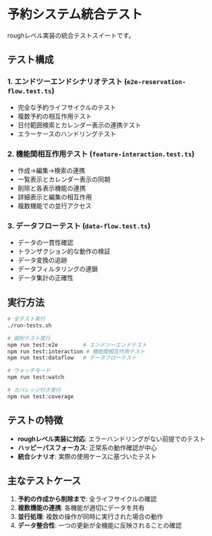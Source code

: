 # 予約システム統合テスト

roughレベル実装の統合テストスイートです。

## テスト構成

### 1. エンドツーエンドシナリオテスト (`e2e-reservation-flow.test.ts`)
- 完全な予約ライフサイクルのテスト
- 複数予約の相互作用テスト
- 日付範囲検索とカレンダー表示の連携テスト
- エラーケースのハンドリングテスト

### 2. 機能間相互作用テスト (`feature-interaction.test.ts`)
- 作成→編集→検索の連携
- 一覧表示とカレンダー表示の同期
- 削除と各表示機能の連携
- 詳細表示と編集の相互作用
- 複数機能での並行アクセス

### 3. データフローテスト (`data-flow.test.ts`)
- データの一貫性確認
- トランザクション的な動作の検証
- データ変換の追跡
- データフィルタリングの連鎖
- データ集計の正確性

## 実行方法

```bash
# 全テスト実行
./run-tests.sh

# 個別テスト実行
npm run test:e2e        # エンドツーエンドテスト
npm run test:interaction # 機能間相互作用テスト
npm run test:dataflow   # データフローテスト

# ウォッチモード
npm run test:watch

# カバレッジ付き実行
npm run test:coverage
```

## テストの特徴

- **roughレベル実装に対応**: エラーハンドリングがない前提でのテスト
- **ハッピーパスフォーカス**: 正常系の動作確認が中心
- **統合シナリオ**: 実際の使用ケースに基づいたテスト

## 主なテストケース

1. **予約の作成から削除まで**: 全ライフサイクルの確認
2. **複数機能の連携**: 各機能が適切にデータを共有
3. **並行処理**: 複数の操作が同時に実行された場合の動作
4. **データ整合性**: 一つの更新が全機能に反映されることの確認
